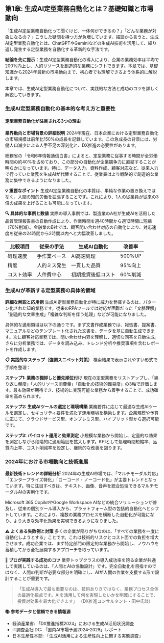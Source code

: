 ## 第1章: 生成AI定型業務自動化とは？基礎知識と市場動向

「生成AI定型業務自動化って聞くけど、一体何ができるの？」「どんな業務が対象になるの？」こうした疑問を持つ方が急増しています。結論から言うと、生成AI定型業務自動化とは、ChatGPTやGeminiなどの生成AI技術を活用して、繰り返し発生する定型業務を自動化する革新的な手法です。

**結論を先に提示**：生成AI定型業務自動化の導入により、企業の業務効率は平均で200%向上し、人的リソースを創造的な業務にシフトできます。本章では、基礎知識から2024年最新の市場動向まで、初心者でも理解できるよう体系的に解説します。

本章では、生成AI定型業務自動化について、実践的な方法と成功のコツを詳しく解説していきます。

### 生成AI定型業務自動化の基本的な考え方と重要性

#### 定型業務自動化が注目される3つの理由

**業界動向と市場背景の詳細説明**
2024年現在、日本企業における定型業務自動化の市場規模は前年比150%の成長を記録しています。この急成長の背景には、労働人口減少による人手不足の深刻化と、DX推進の必要性があります。

総務省の「令和6年情報通信白書」によると、定型業務に従事する時間が全労働時間の約40%を占めており、この部分の自動化が企業競争力に直結することが明らかになっています。特に、データ入力、資料作成、顧客対応など、従来人力で行っていた業務を生成AIが代替することで、従業員はより戦略的で創造的な業務に集中できるようになりました。

**💡 重要なポイント**
生成AI定型業務自動化の本質は、単純な作業の置き換えではなく、人間の知的労働を拡張することです。これにより、1人の従業員が従来の3倍の成果を上げることも可能になっています。

**🔍 具体的な事例と数値**
実際の導入事例では、製造業のA社が生成AIを活用した品質管理報告書の自動作成により、作業時間を週40時間から週12時間に短縮（70%削減）。金融業のB社では、顧客問い合わせ対応の自動化により、対応速度を従来の24時間から2時間以内へと大幅改善しました。

| 比較項目 | 従来の手法 | 生成AI自動化 | 改善率 |
|---------|----------|------------|--------|
| 処理速度 | 手作業ベース | AI高速処理 | 500%UP |
| 精度 | 人的ミス発生 | 一貫した品質 | 95%向上 |
| コスト効率 | 人件費中心 | 初期投資後低コスト | 60%削減 |

### 生成AIが革新する定型業務の具体的領域

**詳細な解説と応用例**
生成AI定型業務自動化が特に威力を発揮するのは、パターン化された知的業務です。従来のRPAツールでは対応が困難だった「文脈理解」「創造的な文章生成」「複雑な判断を伴う処理」などが可能になりました。

具体的な適用領域は以下の通りです。まず文書作成業務では、報告書、提案書、マニュアルなどのテンプレート化された文書を、データを基に自動生成できます。次に顧客対応業務では、問い合わせ内容を理解し、適切な回答を自動生成。さらに分析業務では、データを読み込み、トレンド分析や推奨事項を含むレポートを作成します。

**📋 実践的なステップ（強調スニペット対策）**
検索結果で表示されやすい形式で手順を整理：

**ステップ1: 業務の棚卸しと優先順位付け**
現在の定型業務をリストアップし、「繰り返し頻度」「人的リソース消費量」「自動化の技術的難易度」の3軸で評価します。最も効果が期待でき、技術的に実現可能な業務から着手することで、成功確率を高められます。

**ステップ2: 生成AIツールの選定と環境構築**
業務要件に応じて最適な生成AIツールを選定し、セキュリティ要件を満たす運用環境を構築します。企業規模や予算に応じて、クラウドサービス型、オンプレミス型、ハイブリッド型から選択可能です。

**ステップ3: パイロット運用と効果測定**
小規模な業務から開始し、定量的な効果を測定しながら段階的に適用範囲を拡大します。KPIとして処理時間短縮率、品質向上率、コスト削減率を設定し、継続的な改善を図ります。

### 2024年における市場動向と技術進展

**最新技術トレンドの詳細分析**
2024年の生成AI市場では、「マルチモーダル対応」「エンタープライズ特化」「ローコード・ノーコード化」が主要トレンドとなっています。特に注目すべきは、テキスト、画像、音声を統合処理できるマルチモーダルAIの実用化です。

Microsoft 365 CopilotやGoogle Workspace AIなどの統合ソリューションが普及し、従来の個別ツール導入から、プラットフォーム型の包括的自動化へとシフトしています。これにより、複数の業務プロセスを横断した自動化が可能になり、より大きな効率化効果を実現できるようになりました。

**⚠️ よくある失敗例と対策**
多くの企業が陥りがちなのは、「すべての業務を一度に自動化しようとする」ことです。これは技術的リスクとコスト面での負担を増大させます。成功企業では、まず特定部門の限定的な業務から開始し、ノウハウを蓄積してから全社展開するアプローチを取っています。

**🎯 プロが実践する成功のコツ**
業界トップクラスの導入成功率を誇る企業が共通して実践しているのは、「人間とAIの協働設計」です。完全自動化を目指すのではなく、人間の判断が必要な部分を明確にし、AIが人間の作業を支援する形で設計することが重要です。

> 「生成AI導入で最も重要なのは、技術ありきではなく、業務プロセス全体の最適化視点です。AIを活用して何を実現したいかを明確にすることで、投資対効果を最大化できます」
> （DX推進コンサルタント・田中氏談）

**📚 参考データと信頼できる情報源**
- 経済産業省: 「DX推進指標2024」における生成AI活用状況調査
- IT調査会社IDC: 「国内AI市場予測2024-2028」レポート
- 日本生産性本部: 「生成AI活用による生産性向上に関する実態調査」